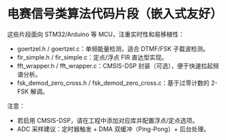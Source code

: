 # 电赛信号类算法代码片段（嵌入式友好）

这些片段面向 STM32/Arduino 等 MCU，注重实时性和易移植性：
- goertzel.h / goertzel.c：单频能量检测，适合 DTMF/FSK 子载波检测。
- fir_simple.h / fir_simple.c：定点/浮点 FIR 直达型实现。
- fft_wrapper.h / fft_wrapper.c：CMSIS-DSP 封装（可选），便于快速拉起频谱分析。
- fsk_demod_zero_cross.h / fsk_demod_zero_cross.c：基于过零计数的 2-FSK 解调。

注意：
- 若启用 CMSIS-DSP，请在工程中添加对应库并配置浮点/定点选项。
- ADC 采样建议：定时器触发 + DMA 双缓冲（Ping-Pong）+ 后台处理。
